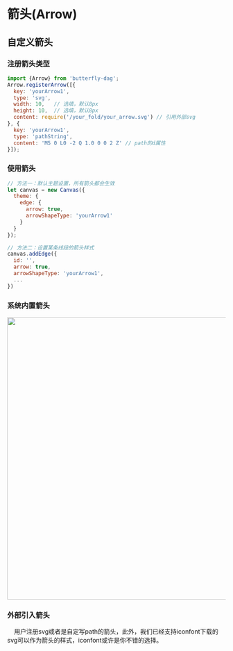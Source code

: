 # 箭头(Arrow)

## 自定义箭头

### 注册箭头类型

```js
import {Arrow} from 'butterfly-dag';
Arrow.registerArrow([{
  key: 'yourArrow1',
  type: 'svg',
  width: 10,   // 选填，默认8px
  height: 10,  // 选填，默认8px
  content: require('/your_fold/your_arrow.svg') // 引用外部svg
}, {
  key: 'yourArrow1',
  type: 'pathString',
  content: 'M5 0 L0 -2 Q 1.0 0 0 2 Z' // path的d属性
}]);

```

### 使用箭头
```js
// 方法一：默认主题设置，所有箭头都会生效
let canvas = new Canvas({
  theme: {
    edge: {
      arrow: true,
      arrowShapeType: 'yourArrow1'
    }
  }
});

// 方法二：设置某条线段的箭头样式
canvas.addEdge({
  id: '',
  arrow: true,
  arrowShapeType: 'yourArrow1',
  ...
})
```

### 系统内置箭头

<img width="650" src="https://img.alicdn.com/imgextra/i4/O1CN01uousZW1cXss5NpeoX_!!6000000003611-2-tps-1418-316.png">

### 外部引入箭头

&nbsp;&nbsp;&nbsp;&nbsp;用户注册svg或者是自定写path的箭头，此外，我们已经支持iconfont下载的svg可以作为箭头的样式，iconfont或许是你不错的选择。